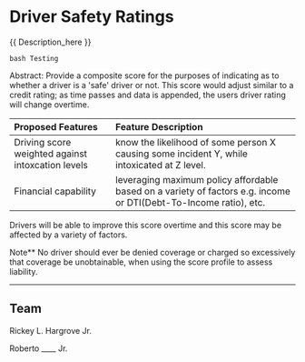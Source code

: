 # Driver Safety Ratings
{{ Description_here }}

``bash
 Testing
``

Abstract: 
Provide a composite score for the purposes of indicating as to whether a driver is a 'safe' driver or not.
This score would adjust similar to a credit rating; as time passes and data is appended, the users driver rating will change overtime.

|**Proposed Features**|Feature Description|
|:--|:--|
|Driving score weighted against intoxcation levels| know the likelihood of some person X causing some incident Y, while intoxicated at Z level.
|Financial capability| leveraging maximum policy affordable based on a variety of factors e.g. income or DTI(Debt-To-Income ratio), etc.

Drivers will be able to improve this score overtime and this score may be affected by a variety of factors.

Note**
No driver should ever be denied coverage or charged so excessively that coverage be unobtainable, when using the score profile to assess liability.


---
Team
---
Rickey L. Hargrove Jr.

Roberto ____ Jr.
